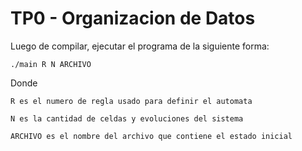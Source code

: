 # TP0 - Organizacion de Datos

Luego de compilar, ejecutar el programa de la siguiente forma:

`./main R N ARCHIVO`

Donde 

```
R es el numero de regla usado para definir el automata 

N es la cantidad de celdas y evoluciones del sistema

ARCHIVO es el nombre del archivo que contiene el estado inicial
```
